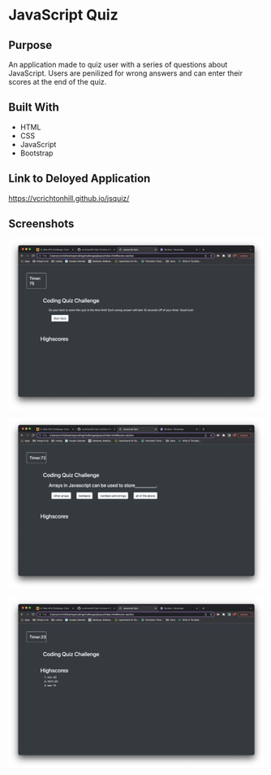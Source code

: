 # JavaScript Quiz

## Purpose
An application made to quiz user with a series of questions about JavaScript. Users are penilized for wrong answers and can enter their scores at the end of the quiz.

## Built With
* HTML
* CSS
* JavaScript
* Bootstrap

## Link to Deloyed Application
https://vcrichtonhill.github.io/jsquiz/

## Screenshots

![Screenshot1](./assets/images/Screen%20Shot%202022-04-03%20at%201.15.41%20AM.png "JSQuiz screenshot 1")

![Screenshot2](./assets/images/Screen%20Shot%202022-04-03%20at%201.15.45%20AM.png "JSQuiz screenshot 2")

![Screenshot3](./assets/images/Screen%20Shot%202022-04-03%20at%201.16.01%20AM.png "JSQuiz screenshot 3")